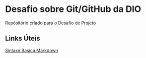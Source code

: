 # Desafio sobre Git/GitHub da DIO
Repósitório criado para o Desafio de Projeto

## Links Úteis
[Sintaxe Basica Markdown](https://www.markdownguide.org/basic-syntax/)
